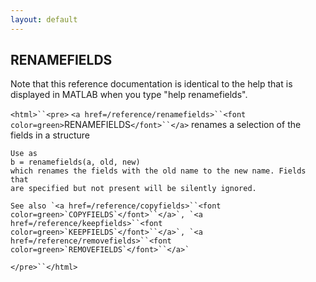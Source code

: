 ```yaml
---
layout: default
---
```


##  RENAMEFIELDS

Note that this reference documentation is identical to the help that is displayed in MATLAB when you type "help renamefields".

`<html>``<pre>`
    `<a href=/reference/renamefields>``<font color=green>`RENAMEFIELDS`</font>``</a>` renames a selection of the fields in a structure
 
    Use as
    b = renamefields(a, old, new)
    which renames the fields with the old name to the new name. Fields that
    are specified but not present will be silently ignored.
 
    See also `<a href=/reference/copyfields>``<font color=green>`COPYFIELDS`</font>``</a>`, `<a href=/reference/keepfields>``<font color=green>`KEEPFIELDS`</font>``</a>`, `<a href=/reference/removefields>``<font color=green>`REMOVEFIELDS`</font>``</a>`
`</pre>``</html>`

